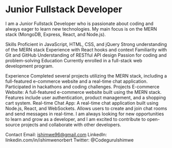 # Junior Fullstack Developer
I am a Junior Fullstack Developer who is passionate about coding and always eager to learn new technologies. My main focus is on the MERN stack (MongoDB, Express, React, and Node.js).

Skills
Proficient in JavaScript, HTML, CSS, and jQuery
Strong understanding of the MERN stack
Experience with React hooks and context
Familiarity with Git and GitHub
Understanding of RESTful API design
Passion for coding and problem-solving
Education
Currently enrolled in a full-stack web development program.

Experience
Completed several projects utilizing the MERN stack, including a full-featured e-commerce website and a real-time chat application.
Participated in hackathons and coding challenges.
Projects
E-commerce Website: A full-featured e-commerce website built using the MERN stack. Features include user authentication, product management, and a shopping cart system.
Real-time Chat App: A real-time chat application built using Node.js, React, and WebSockets. Allows users to create and join chat rooms and send messages in real-time.
I am always looking for new opportunities to learn and grow as a developer, and I am excited to contribute to open-source projects and collaborate with other developers.

Contact
Email: ishimwe96@gmail.com
LinkedIn: linkedin.com/in/ishimwenorbert
Twitter: @CodeguruIshimwe
